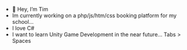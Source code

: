 - 👋 Hey, I’m Tim
- Im currently working on a php/js/htm/css booking platform for my school...
- I love C#
- I want to learn Unity Game Development in the near future...
	Tabs > Spaces
